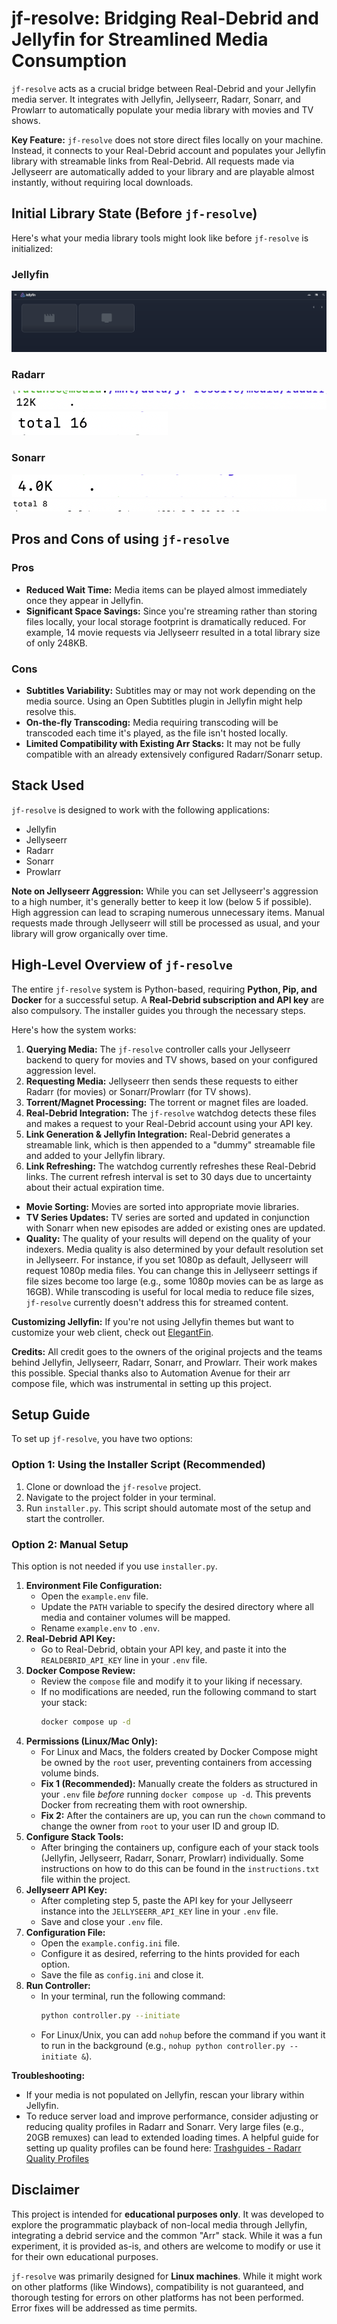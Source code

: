 # jf-resolve: Bridging Real-Debrid and Jellyfin for Streamlined Media Consumption

`jf-resolve` acts as a crucial bridge between Real-Debrid and your Jellyfin media server. It integrates with Jellyfin, Jellyseerr, Radarr, Sonarr, and Prowlarr to automatically populate your media library with movies and TV shows.

**Key Feature:** `jf-resolve` does not store direct files locally on your machine. Instead, it connects to your Real-Debrid account and populates your Jellyfin library with streamable links from Real-Debrid. All requests made via Jellyseerr are automatically added to your library and are playable almost instantly, without requiring local downloads.

## Initial Library State (Before `jf-resolve`)

Here's what your media library tools might look like before `jf-resolve` is initialized:

### Jellyfin
![Jellyfin initial Library](images/libinit.png)

### Radarr
![radarr initial size](images/initmoviesize.png)
![radarr initial list](images/initmovielist.png)

### Sonarr
![sonarr initial size](images/inittvsize.png)
![sonarr initial list](images/inittvlist.png)

## Pros and Cons of using `jf-resolve`

### Pros
* **Reduced Wait Time:** Media items can be played almost immediately once they appear in Jellyfin.
* **Significant Space Savings:** Since you're streaming rather than storing files locally, your local storage footprint is dramatically reduced. For example, 14 movie requests via Jellyseerr resulted in a total library size of only 248KB.

### Cons
* **Subtitles Variability:** Subtitles may or may not work depending on the media source. Using an Open Subtitles plugin in Jellyfin might help resolve this.
* **On-the-fly Transcoding:** Media requiring transcoding will be transcoded each time it's played, as the file isn't hosted locally.
* **Limited Compatibility with Existing Arr Stacks:** It may not be fully compatible with an already extensively configured Radarr/Sonarr setup.

## Stack Used

`jf-resolve` is designed to work with the following applications:
* Jellyfin
* Jellyseerr
* Radarr
* Sonarr
* Prowlarr

**Note on Jellyseerr Aggression:** While you can set Jellyseerr's aggression to a high number, it's generally better to keep it low (below 5 if possible). High aggression can lead to scraping numerous unnecessary items. Manual requests made through Jellyseerr will still be processed as usual, and your library will grow organically over time.

## High-Level Overview of `jf-resolve`

The entire `jf-resolve` system is Python-based, requiring **Python, Pip, and Docker** for a successful setup. A **Real-Debrid subscription and API key** are also compulsory. The installer guides you through the necessary steps.

Here's how the system works:

1.  **Querying Media:** The `jf-resolve` controller calls your Jellyseerr backend to query for movies and TV shows, based on your configured aggression level.
2.  **Requesting Media:** Jellyseerr then sends these requests to either Radarr (for movies) or Sonarr/Prowlarr (for TV shows).
3.  **Torrent/Magnet Processing:** The torrent or magnet files are loaded.
4.  **Real-Debrid Integration:** The `jf-resolve` watchdog detects these files and makes a request to your Real-Debrid account using your API key.
5.  **Link Generation & Jellyfin Integration:** Real-Debrid generates a streamable link, which is then appended to a "dummy" streamable file and added to your Jellyfin library.
6.  **Link Refreshing:** The watchdog currently refreshes these Real-Debrid links. The current refresh interval is set to 30 days due to uncertainty about their actual expiration time.

* **Movie Sorting:** Movies are sorted into appropriate movie libraries.
* **TV Series Updates:** TV series are sorted and updated in conjunction with Sonarr when new episodes are added or existing ones are updated.
* **Quality:** The quality of your results will depend on the quality of your indexers. Media quality is also determined by your default resolution set in Jellyseerr. For instance, if you set 1080p as default, Jellyseerr will request 1080p media files. You can change this in Jellyseerr settings if file sizes become too large (e.g., some 1080p movies can be as large as 16GB). While transcoding is useful for local media to reduce file sizes, `jf-resolve` currently doesn't address this for streamed content.

**Customizing Jellyfin:** If you're not using Jellyfin themes but want to customize your web client, check out [ElegantFin](https://github.com/lscambo13/ElegantFin/releases).

**Credits:**
All credit goes to the owners of the original projects and the teams behind Jellyfin, Jellyseerr, Radarr, Sonarr, and Prowlarr. Their work makes this possible. Special thanks also to Automation Avenue for their arr compose file, which was instrumental in setting up this project.

## Setup Guide

To set up `jf-resolve`, you have two options:

### Option 1: Using the Installer Script (Recommended)

1.  Clone or download the `jf-resolve` project.
2.  Navigate to the project folder in your terminal.
3.  Run `installer.py`. This script should automate most of the setup and start the controller.

### Option 2: Manual Setup

This option is not needed if you use `installer.py`.

1.  **Environment File Configuration:**
    * Open the `example.env` file.
    * Update the `PATH` variable to specify the desired directory where all media and container volumes will be mapped.
    * Rename `example.env` to `.env`.
2.  **Real-Debrid API Key:**
    * Go to Real-Debrid, obtain your API key, and paste it into the `REALDEBRID_API_KEY` line in your `.env` file.
3.  **Docker Compose Review:**
    * Review the `compose` file and modify it to your liking if necessary.
    * If no modifications are needed, run the following command to start your stack:
        ```bash
        docker compose up -d
        ```
4.  **Permissions (Linux/Mac Only):**
    * For Linux and Macs, the folders created by Docker Compose might be owned by the `root` user, preventing containers from accessing volume binds.
    * **Fix 1 (Recommended):** Manually create the folders as structured in your `.env` file *before* running `docker compose up -d`. This prevents Docker from recreating them with root ownership.
    * **Fix 2:** After the containers are up, you can run the `chown` command to change the owner from `root` to your user ID and group ID.
5.  **Configure Stack Tools:**
    * After bringing the containers up, configure each of your stack tools (Jellyfin, Jellyseerr, Radarr, Sonarr, Prowlarr) individually. Some instructions on how to do this can be found in the `instructions.txt` file within the project.
6.  **Jellyseerr API Key:**
    * After completing step 5, paste the API key for your Jellyseerr instance into the `JELLYSEERR_API_KEY` line in your `.env` file.
    * Save and close your `.env` file.
7.  **Configuration File:**
    * Open the `example.config.ini` file.
    * Configure it as desired, referring to the hints provided for each option.
    * Save the file as `config.ini` and close it.
8.  **Run Controller:**
    * In your terminal, run the following command:
        ```bash
        python controller.py --initiate
        ```
    * For Linux/Unix, you can add `nohup` before the command if you want it to run in the background (e.g., `nohup python controller.py --initiate &`).

**Troubleshooting:**
* If your media is not populated on Jellyfin, rescan your library within Jellyfin.
* To reduce server load and improve performance, consider adjusting or reducing quality profiles in Radarr and Sonarr. Very large files (e.g., 20GB remuxes) can lead to extended loading times. A helpful guide for setting up quality profiles can be found here: [Trashguides - Radarr Quality Profiles](https://trash-guides.info/Radarr/radarr-setup-quality-profiles/)

## Disclaimer

This project is intended for **educational purposes only**. It was developed to explore the programmatic playback of non-local media through Jellyfin, integrating a debrid service and the common "Arr" stack. While it was a fun experiment, it is provided as-is, and others are welcome to modify or use it for their own educational purposes.

`jf-resolve` was primarily designed for **Linux machines**. While it might work on other platforms (like Windows), compatibility is not guaranteed, and thorough testing for errors on other platforms has not been performed. Error fixes will be addressed as time permits.